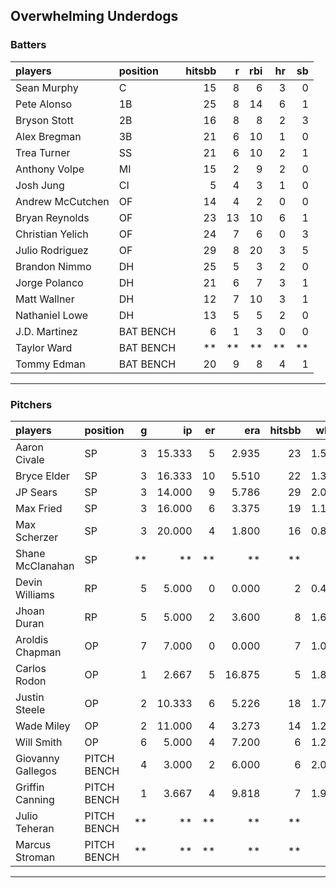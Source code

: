 ## Overwhelming Underdogs

### Batters

 
|players          |position  | hitsbb|  r| rbi| hr| sb| 
|:----------------|:---------|------:|--:|---:|--:|--:| 
|Sean Murphy      |C         |     15|  8|   6|  3|  0| 
|Pete Alonso      |1B        |     25|  8|  14|  6|  1| 
|Bryson Stott     |2B        |     16|  8|   8|  2|  3| 
|Alex Bregman     |3B        |     21|  6|  10|  1|  0| 
|Trea Turner      |SS        |     21|  6|  10|  2|  1| 
|Anthony Volpe    |MI        |     15|  2|   9|  2|  0| 
|Josh Jung        |CI        |      5|  4|   3|  1|  0| 
|Andrew McCutchen |OF        |     14|  4|   2|  0|  0| 
|Bryan Reynolds   |OF        |     23| 13|  10|  6|  1| 
|Christian Yelich |OF        |     24|  7|   6|  0|  3| 
|Julio Rodriguez  |OF        |     29|  8|  20|  3|  5| 
|Brandon Nimmo    |DH        |     25|  5|   3|  2|  0| 
|Jorge Polanco    |DH        |     21|  6|   7|  3|  1| 
|Matt Wallner     |DH        |     12|  7|  10|  3|  1| 
|Nathaniel Lowe   |DH        |     13|  5|   5|  2|  0| 
|J.D. Martinez    |BAT BENCH |      6|  1|   3|  0|  0| 
|Taylor Ward      |BAT BENCH |     **| **|  **| **| **| 
|Tommy Edman      |BAT BENCH |     20|  9|   8|  4|  1| 

* * *

### Pitchers

 
|players           |position    |  g|     ip| er|    era| hitsbb|  whip| so|  w| sv| 
|:-----------------|:-----------|--:|------:|--:|------:|------:|-----:|--:|--:|--:| 
|Aaron Civale      |SP          |  3| 15.333|  5|  2.935|     23| 1.500| 11|  1|  0| 
|Bryce Elder       |SP          |  3| 16.333| 10|  5.510|     22| 1.347| 11|  1|  0| 
|JP Sears          |SP          |  3| 14.000|  9|  5.786|     29| 2.071| 17|  0|  0| 
|Max Fried         |SP          |  3| 16.000|  6|  3.375|     19| 1.188| 14|  2|  0| 
|Max Scherzer      |SP          |  3| 20.000|  4|  1.800|     16| 0.800| 26|  3|  0| 
|Shane McClanahan  |SP          | **|     **| **|     **|     **|    **| **| **| **| 
|Devin Williams    |RP          |  5|  5.000|  0|  0.000|      2| 0.400| 10|  2|  1| 
|Jhoan Duran       |RP          |  5|  5.000|  2|  3.600|      8| 1.600|  6|  0|  4| 
|Aroldis Chapman   |OP          |  7|  7.000|  0|  0.000|      7| 1.000| 14|  0|  0| 
|Carlos Rodon      |OP          |  1|  2.667|  5| 16.875|      5| 1.875|  5|  0|  0| 
|Justin Steele     |OP          |  2| 10.333|  6|  5.226|     18| 1.742| 14|  1|  0| 
|Wade Miley        |OP          |  2| 11.000|  4|  3.273|     14| 1.273|  4|  0|  0| 
|Will Smith        |OP          |  6|  5.000|  4|  7.200|      6| 1.200|  4|  0|  4| 
|Giovanny Gallegos |PITCH BENCH |  4|  3.000|  2|  6.000|      6| 2.000|  3|  0|  1| 
|Griffin Canning   |PITCH BENCH |  1|  3.667|  4|  9.818|      7| 1.909|  5|  0|  0| 
|Julio Teheran     |PITCH BENCH | **|     **| **|     **|     **|    **| **| **| **| 
|Marcus Stroman    |PITCH BENCH | **|     **| **|     **|     **|    **| **| **| **| 


* * *


